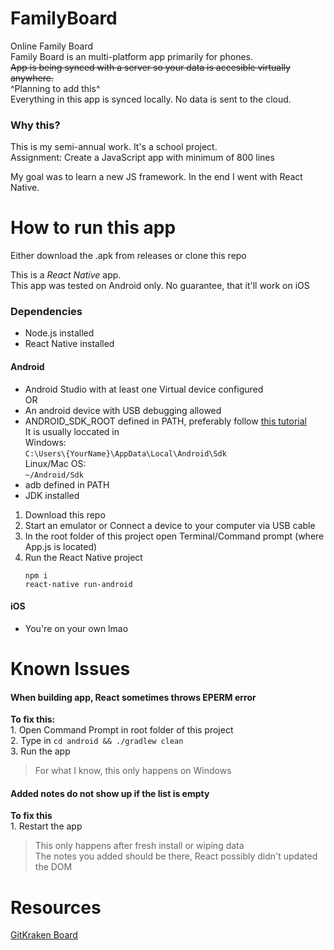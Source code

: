 # FamilyBoard  
Online Family Board  
Family Board is an multi-platform app primarily for phones.  
~~App is being synced with a server so your data is accesible virtually anywhere.~~  
^Planning to add this^  
Everything in this app is synced locally. No data is sent to the cloud.  

### Why this?  
This is my semi-annual work. It's a school project.  
Assignment: Create a JavaScript app with minimum of 800 lines  

My goal was to learn a new JS framework. In the end I went with React Native.  

# How to run this app  
Either download the .apk from releases or clone this repo  

This is a _React Native_ app.  
This app was tested on Android only. No guarantee, that it'll work on iOS  

### Dependencies  
- Node.js installed  
- React Native installed  
#### Android  
- Android Studio with at least one Virtual device configured  
OR
- An android device with USB debugging allowed  
- ANDROID_SDK_ROOT defined in PATH, preferably follow [this tutorial](https://stackoverflow.com/a/48155800)  
    It is usually loccated in  
    Windows:  
    `C:\Users\{YourName}\AppData\Local\Android\Sdk`  
    Linux/Mac OS:  
    `~/Android/Sdk`  
- adb defined in PATH  
- JDK installed  

1. Download this repo  
2. Start an emulator or Connect a device to your computer via USB cable  
3. In the root folder of this project open Terminal/Command prompt (where App.js is located)  
4. Run the React Native project  
    ```
    npm i  
    react-native run-android  
    ```  
    
#### iOS  
- You're on your own lmao  

# Known Issues  
#### When building app, React sometimes throws EPERM error  
**To fix this:**  
    1. Open Command Prompt in root folder of this project  
    2. Type in `cd android && ./gradlew clean`  
    3. Run the app  

>For what I know, this only happens on Windows  

#### Added notes do not show up if the list is empty  
**To fix this**  
    1. Restart the app  

>This only happens after fresh install or wiping data  
>The notes you added should be there, React possibly didn't updated the DOM


# Resources  
[GitKraken Board](https://app.gitkraken.com/glo/board/X41n_2f3FQApxkDW)
